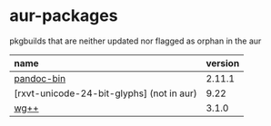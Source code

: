 # aur-packages

pkgbuilds that are neither updated nor flagged as orphan in the aur

| name                                                         | version |
| :----------------------------------------------------------- | ------- |
| [pandoc-bin](https://aur.archlinux.org/packages/pandoc-bin/) | 2.11.1  |
| [rxvt-unicode-24-bit-glyphs] (not in aur)                    | 9.22    |
| [wg++](https://aur.archlinux.org/packages/wg%2B%2B/)         | 3.1.0   |

